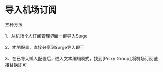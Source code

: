 # 导入机场订阅

三种方法\
\
1、从机场个人订阅管理界面一键导入Surge\
\
2、本地配置，直接分享到Surge导入即可\
\
3、在已导入懒人配置后，进入文本编辑模式，找到\[Proxy Group],将机场订阅链接替换即可
